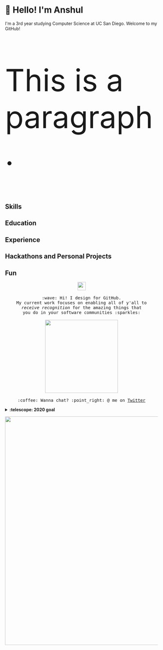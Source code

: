# 👋 Hello! I'm Anshul
I'm a 3rd year studying Computer Science at UC San Diego. Welcome to my GitHub!

<p style="font-size:100px">This is a paragraph.</p>

## Skills

## Education

## Experience

## Hackathons and Personal Projects

## Fun

<p align="center">
  <img src="https://github.com/anshulsinghh/anshulsinghh/blob/master/dino.gif" width="27px">
  <br><br>
  <samp>
    :wave: Hi! I design for GitHub.
    <br>My current work focuses on enabling all of y'all to
      <br><em>receive recognition</em> for the amazing things that
    <br>you do in your software communities :sparkles:<br><br>
    <img src="https://i.imgur.com/kdKhgx6.gif" width="240px" align="center">
    <br><br>:coffee: Wanna chat? :point_right: @ me on <a href="https://twitter.com/pifafu">Twitter</a>
  </samp>
</p>

<details>
  <summary><b>:telescope: 2020 goal</b></summary>
  I want to make a little game this year.<br>I'm currently working on a small gameboy game with <a href="https://github.com/tfgrimes">@tfgrimes</a> using <a href="https://github.com/chrismaltby/gb-studio">GBStudio.dev</a>, which is an awesome game creator tool that makes it really easy to design a game if you're primarily focusing on the art and story (like myself). I'm hoping to print this on a cartridge when I'm done so you can actually experience it on a Gameboy!
</details>


<p align="center">
  <img src="https://github.com/anshulsinghh/anshulsinghh/blob/master/dino.gif" width="750px">
</p>
